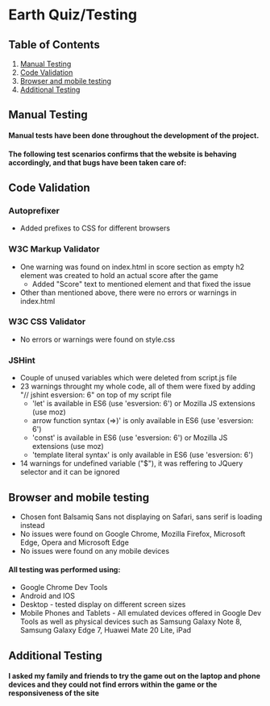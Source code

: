 # Earth Quiz/Testing

## Table of Contents
1. [Manual Testing](manual-testing)
2. [Code Validation](code-validation)
3. [Browser and mobile testing](browser-and-mobile-testing)
4. [Additional Testing](additional-testing)
## Manual Testing
#### Manual tests have been done throughout the development of the project.
#### The following test scenarios confirms that the website is behaving accordingly, and that bugs have been taken care of:

## Code Validation
### Autoprefixer
+ Added prefixes to CSS for different browsers
### W3C Markup Validator
+ One warning was found on index.html in score section as empty h2 element was created to hold an actual score after the game 
  + Added "Score" text to mentioned element and that fixed the issue
+ Other than mentioned above, there were no errors or warnings in index.html
### W3C CSS Validator
+ No errors or warnings were found on style.css
### JSHint 
+ Couple of unused variables which were deleted from script.js file
+ 23 warnings throught my whole code, all of them were fixed by adding "// jshint esversion: 6" on top of my script file 
  * 'let' is available in ES6 (use 'esversion: 6') or Mozilla JS extensions (use moz)
  * arrow function syntax (=>)' is only available in ES6 (use 'esversion: 6')
  * 'const' is available in ES6 (use 'esversion: 6') or Mozilla JS extensions (use moz)
  * 'template literal syntax' is only available in ES6 (use 'esversion: 6')
+ 14 warnings for undefined variable ("$"), it was reffering to JQuery selector and it can be ignored
## Browser and mobile testing
+ Chosen font Balsamiq Sans not displaying on Safari, sans serif is loading instead
+ No issues were found on Google Chrome, Mozilla Firefox, Microsoft Edge, Opera and Microsoft Edge
+ No issues were found on any mobile devices
#### All testing was performed using:
+ Google Chrome Dev Tools
+ Android and IOS 
+ Desktop - tested display on different screen sizes
+ Mobile Phones and Tablets - All emulated devices offered in Google Dev Tools as well as physical devices such as Samsung Galaxy Note 8, Samsung Galaxy Edge 7, Huawei Mate 20 Lite, iPad
## Additional Testing
#### I asked my family and friends to try the game out on the laptop and phone devices and they could not find errors within the game or the responsiveness of the site